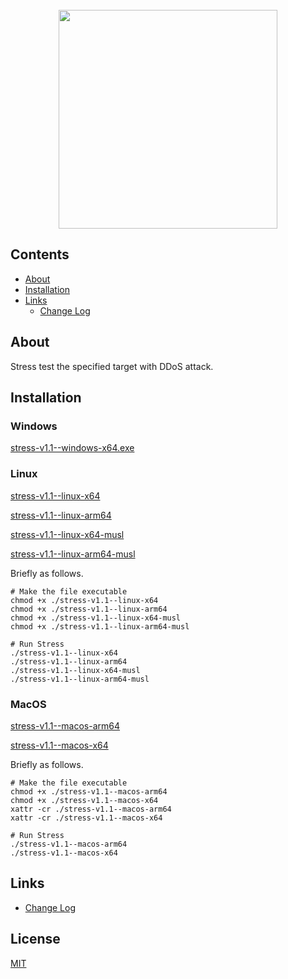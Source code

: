 <div align="center">
  <br/>
  <img src="https://i.ibb.co/ZnCp3r0/unknown.png" width="350px"/>
</div>

## Contents

- [About](#about)
- [Installation](#installation)
- [Links](#links)
  - [Change Log](CHANGELOG.md)

## About

Stress test the specified target with DDoS attack.

## Installation

### Windows

[stress-v1.1--windows-x64.exe](https://github.com/keift/stress/releases/download/v1.1/stress-v1.1--windows-x64.exe)

### Linux

[stress-v1.1--linux-x64](https://github.com/keift/stress/releases/download/v1.1/stress-v1.1--linux-x64)

[stress-v1.1--linux-arm64](https://github.com/keift/stress/releases/download/v1.1/stress-v1.1--linux-arm64)

[stress-v1.1--linux-x64-musl](https://github.com/keift/stress/releases/download/v1.1/stress-v1.1--linux-x64-musl)

[stress-v1.1--linux-arm64-musl](https://github.com/keift/stress/releases/download/v1.1/stress-v1.1--linux-arm64-musl)

Briefly as follows.

```sh-session
# Make the file executable
chmod +x ./stress-v1.1--linux-x64
chmod +x ./stress-v1.1--linux-arm64
chmod +x ./stress-v1.1--linux-x64-musl
chmod +x ./stress-v1.1--linux-arm64-musl

# Run Stress
./stress-v1.1--linux-x64
./stress-v1.1--linux-arm64
./stress-v1.1--linux-x64-musl
./stress-v1.1--linux-arm64-musl
```

### MacOS

[stress-v1.1--macos-arm64](https://github.com/keift/stress/releases/download/v1.1/stress-v1.1--macos-arm64)

[stress-v1.1--macos-x64](https://github.com/keift/stress/releases/download/v1.1/stress-v1.1--macos-x64)

Briefly as follows.

```sh-session
# Make the file executable
chmod +x ./stress-v1.1--macos-arm64
chmod +x ./stress-v1.1--macos-x64
xattr -cr ./stress-v1.1--macos-arm64
xattr -cr ./stress-v1.1--macos-x64

# Run Stress
./stress-v1.1--macos-arm64
./stress-v1.1--macos-x64
```

## Links

- [Change Log](CHANGELOG.md)

## License

[MIT](LICENSE.md)